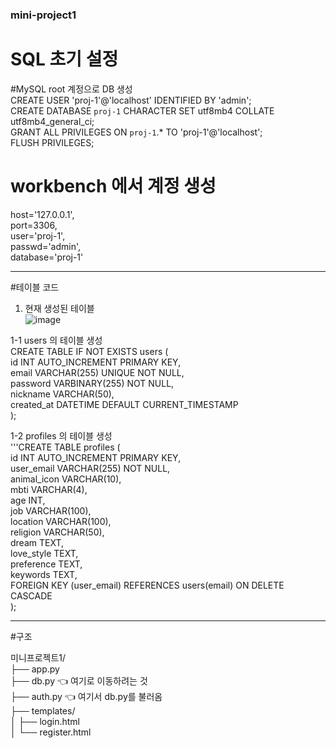 ### mini-project1 <br>

# SQL 초기 설정
#MySQL root 계정으로 DB 생성 <br>
CREATE USER 'proj-1'@'localhost' IDENTIFIED BY 'admin'; <br>
CREATE DATABASE `proj-1` CHARACTER SET utf8mb4 COLLATE utf8mb4_general_ci; <br>
GRANT ALL PRIVILEGES ON `proj-1`.* TO 'proj-1'@'localhost'; <br>
FLUSH PRIVILEGES; <br>

# workbench 에서 계정 생성 <br>
host='127.0.0.1', <br>
port=3306, <br>
user='proj-1', <br>
passwd='admin', <br>
database='proj-1' <br>

--------------------------------------------
#테이블 코드

1. 현재 생성된  테이블 <br>
   ![image](https://github.com/user-attachments/assets/60f1b1ac-c35c-43a2-a9f2-3d97bf9a8302) <br>
   
1-1 users 의 테이블 생성 <br>
CREATE TABLE IF NOT EXISTS users ( <br>
  id INT AUTO_INCREMENT PRIMARY KEY, <br>
  email VARCHAR(255) UNIQUE NOT NULL, <br>
  password VARBINARY(255) NOT NULL, <br>
  nickname VARCHAR(50), <br>
  created_at DATETIME DEFAULT CURRENT_TIMESTAMP <br>
); <br>

1-2 profiles 의 테이블 생성 <br>
'''CREATE TABLE profiles ( <br>
    id INT AUTO_INCREMENT PRIMARY KEY, <br>
    user_email VARCHAR(255) NOT NULL, <br>
    animal_icon VARCHAR(10), <br>
    mbti VARCHAR(4), <br>
    age INT, <br>
    job VARCHAR(100), <br>
    location VARCHAR(100), <br>
    religion VARCHAR(50), <br>
    dream TEXT, <br>
    love_style TEXT, <br>
    preference TEXT, <br>
    keywords TEXT, <br>
    FOREIGN KEY (user_email) REFERENCES users(email) ON DELETE CASCADE <br>
); <br>

-------------------------- 
#구조 <br>

미니프로젝트1/ <br>
├── app.py <br>
├── db.py              👈 여기로 이동하려는 것 <br>
├── auth.py            👈 여기서 db.py를 불러옴 <br>
├── templates/ <br>
│   ├── login.html <br>
│   └── register.html <br>

